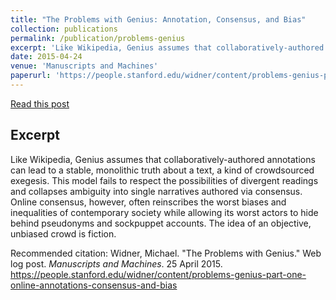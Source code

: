 ```yaml
---
title: "The Problems with Genius: Annotation, Consensus, and Bias"
collection: publications
permalink: /publication/problems-genius
excerpt: 'Like Wikipedia, Genius assumes that collaboratively-authored annotations can lead to a stable, monolithic truth about a text, a kind of crowdsourced exegesis. This model fails to respect the possibilities of divergent readings and collapses ambiguity into single narratives authored via consensus.'
date: 2015-04-24
venue: 'Manuscripts and Machines'
paperurl: 'https://people.stanford.edu/widner/content/problems-genius-part-one-online-annotations-consensus-and-bias'
---
```

[Read this post](https://people.stanford.edu/widner/content/problems-genius-part-one-online-annotations-consensus-and-bias)

Excerpt
------
Like Wikipedia, Genius assumes that collaboratively-authored annotations can lead to a stable, monolithic truth about a text, a kind of crowdsourced exegesis. This model fails to respect the possibilities of divergent readings and collapses ambiguity into single narratives authored via consensus. Online consensus, however, often reinscribes the worst biases and inequalities of contemporary society while allowing its worst actors to hide behind pseudonyms and sockpuppet accounts. The idea of an objective, unbiased crowd is fiction.

Recommended citation: Widner, Michael. "The Problems with Genius." Web log post. _Manuscripts and Machines_. 25 April 2015. https://people.stanford.edu/widner/content/problems-genius-part-one-online-annotations-consensus-and-bias